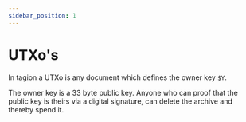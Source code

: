 ```yaml
---
sidebar_position: 1
---
```


# UTXo's

In tagion a UTXo is any document which defines the owner key `$Y`.

The owner key is a 33 byte public key.
Anyone who can proof that the public key is theirs via a digital signature,
can delete the archive and thereby spend it.

